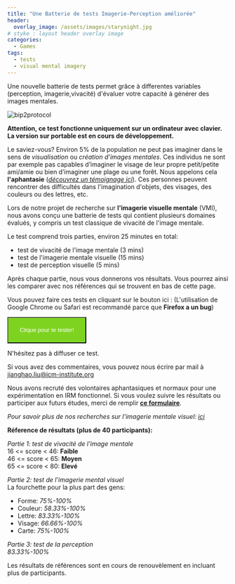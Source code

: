 ```yaml
---
title: "Une Batterie de tests Imagerie-Perception améliorée"
header:
  overlay_image: /assets/images/starynight.jpg
# styke : layout header overlay image
categories:
  - Games
tags:
  - tests
  - visual mental imagery
---
```


Une nouvelle batterie de tests permet grâce à differentes variables (perception, imagerie,vivacité) d'évaluer votre capacité à générer des images mentales.   

![bip2protocol](/imagination/assets/images/bip2protocol.png)


**Attention, ce test fonctionne uniquement sur un ordinateur avec clavier. La version sur portable est en cours de développement.**

Le saviez-vous? Environ 5% de la population ne peut pas imaginer dans le sens de *visualisation* ou *création d'images mentales*. Ces individus ne sont par exemple pas capables d’imaginer le visage de leur propre petit/petite ami/amie ou bien d’imaginer une plage ou une forêt. Nous appelons cela **l'aphantasie** ([*découvrez un témoignage ici*](/imagination/posts/Posts-Aphantasia/)). Ces personnes peuvent rencontrer des difficultés dans l'imagination d'objets, des visages, des couleurs ou des lettres, etc.  

Lors de notre projet de recherche sur **l'imagerie visuelle mentale** (VMI), nous avons conçu une batterie de tests qui contient plusieurs domaines évalués, y compris un test classique de vivacité de l'image mentale.

Le test comprend trois parties, environ 25 minutes en total:  
 - test de vivacité de l'image mentale (3 mins)
 - test de l'imagerie mentale visuelle (15 mins)
 - test de perception visuelle (5 mins)

Après chaque partie, nous vous donnerons vos résultats. Vous pourrez ainsi les comparer avec nos références qui se trouvent en bas de cette page. 

Vous pouvez faire ces tests en cliquant sur le bouton ici :
(L'utilisation de Google Chrome ou Safari est recommandé parce que **Firefox a un bug**) 

<button class="btn btn-success btn-large" style="background-color: #7ED321;width: 180px;height: 60px;color: #FFFFFF" onclick=" window.open('https://run.pavlovia.org/liujianghao/ebiponline/html','_blank')">Clique pour te tester!</button>

N'hésitez pas à diffuser ce test. 

Si vous avez des commentaires, vous pouvez nous écrire par mail à jianghao.liu@icm-institute.org

Nous avons recruté des volontaires aphantasiques et normaux pour une expérimentation en IRM fonctionnel. Si vous voulez suivre les résultats ou participer aux futurs études, merci de remplir **[ce formulaire](https://forms.gle/BVVgFiCw7tD2r9E1A)**.

*Pour savoir plus de nos recherches sur l'imagerie mentale visuel: [ici](/imagination/resume/)*

**Réference de résultats (plus de 40 participants):**

*Partie 1: test de vivacité de l'image mentale*    
16 <= score < 46: **Faible**   
46 <= score < 65: **Moyen**   
65 <= score < 80: **Elevé**   

*Partie 2: test de l'imagerie mental visuel*   
La fourchette pour la plus part des gens:   
 - Forme:  	*75%-100%*
 - Couleur:	*58.33%-100%*
 - Lettre: 	*83.33%-100%*
 - Visage: 	*66.66%-100%*
 - Carte:  	*75%-100%*
 
*Partie 3: test de la perception*  
*83.33%-100%*

Les résultats de références sont en cours de renouvèlement en incluant plus de participants. 

